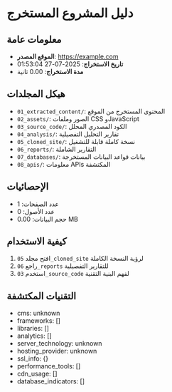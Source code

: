 # دليل المشروع المستخرج

## معلومات عامة
- **الموقع المصدر**: https://example.com
- **تاريخ الاستخراج**: 2025-07-27 01:53:04
- **مدة الاستخراج**: 0.00 ثانية

## هيكل المجلدات
- `01_extracted_content/`: المحتوى المستخرج من الموقع
- `02_assets/`: الصور وملفات CSS وJavaScript
- `03_source_code/`: الكود المصدري المحلل
- `04_analysis/`: تقارير التحليل التفصيلية
- `05_cloned_site/`: نسخة كاملة قابلة للتشغيل
- `06_reports/`: التقارير الشاملة
- `07_databases/`: بيانات قواعد البيانات المستخرجة
- `08_apis/`: معلومات APIs المكتشفة

## الإحصائيات
- عدد الصفحات: 1
- عدد الأصول: 0
- حجم البيانات: 0.00 MB

## كيفية الاستخدام
1. افتح مجلد `05_cloned_site` لرؤية النسخة الكاملة
2. راجع `06_reports` للتقارير التفصيلية
3. استخدم `03_source_code` لفهم البنية التقنية

## التقنيات المكتشفة
- cms: unknown
- frameworks: []
- libraries: []
- analytics: []
- server_technology: unknown
- hosting_provider: unknown
- ssl_info: {}
- performance_tools: []
- cdn_usage: []
- database_indicators: []
